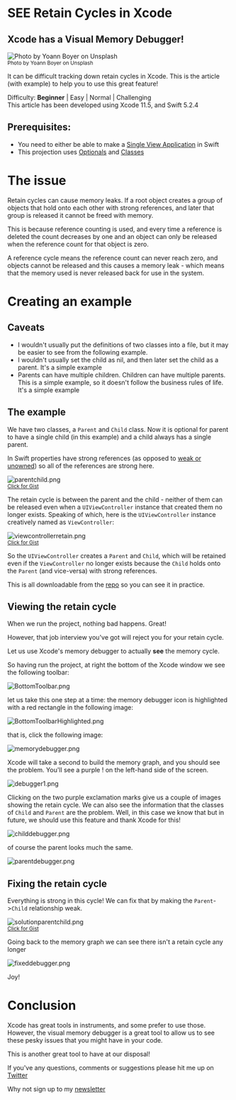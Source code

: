 # SEE Retain Cycles in Xcode
## Xcode has a Visual Memory Debugger!

![Photo by Yoann Boyer on Unsplash](Images/cover.jpg)<br/>
<sub>Photo by Yoann Boyer on Unsplash<sub>

It can be difficult tracking down retain cycles in Xcode. This is the article (with example) to help you to use this great feature!

Difficulty: **Beginner** | Easy | Normal | Challenging<br/>
This article has been developed using Xcode 11.5, and Swift 5.2.4

## Prerequisites: 
* You need to either be able to make a [Single View Application](https://medium.com/swlh/your-first-ios-application-using-xcode-9983cf6efb71) in Swift
* This projection uses [Optionals](https://medium.com/@stevenpcurtis.sc/simply-optionals-in-swift-or-not-ee63c3999e16) and [Classes](https://medium.com/@stevenpcurtis.sc/classes-in-swift-5b969441ce72)


# The issue
Retain cycles can cause memory leaks. If a root object creates a group of objects that hold onto each other with strong references, and later that group is released it cannot be freed with memory. 

This is because reference counting is used, and every time a reference is deleted the count decreases by one and an object can only be released when the reference count for that object is zero.

A reference cycle means the reference count can never reach zero, and objects cannot be released and this causes a memory leak - which means that the memory used is never released back for use in the system.

# Creating an example
## Caveats
* I wouldn't usually put the definitions of two classes into a file, but it may be easier to see from the following example.
* I wouldn't usually set the child as nil, and then later set the child as a parent. It's a simple example
* Parents can have multiple children. Children can have multiple parents. This is a simple example, so it doesn't follow the business rules of life. It's a simple example

## The example

We have two classes, a `Parent` and `Child` class. Now it is optional for parent to have a single child (in this example) and a child always has a single parent. 

In Swift properties have strong references (as opposed to [weak or unowned](https://medium.com/@stevenpcurtis.sc/swift-self-weak-or-unowned-7e2327974f36)) so all of the references are strong here.

![parentchild.png](Images/parentchild.png)<br>
<sub>[Click for Gist](https://gist.github.com/stevencurtis/193409c45d77f249212e08846a588d6e) <sub>

The retain cycle is between the parent and the child - neither of them can be released even when a `UIViewController` instance that created them no longer exists. Speaking of which, here is the `UIViewController` instance creatively named as `ViewController`:

![viewcontrollerretain.png](Images/viewcontrollerretain.png)<br>
<sub>[Click for Gist](https://gist.github.com/stevencurtis/f5c8830c06cb07e412f42d9b941ffdad) <sub>

So the `UIViewController` creates a `Parent` and `Child`, which will be retained even if the `ViewController` no longer exists because the `Child` holds onto the `Parent` (and vice-versa) with strong references. 

This is all downloadable from the [repo](https://github.com/stevencurtis/VisualMemoryDebugger) so you can see it in practice.

## Viewing the retain cycle
When we run the project, nothing bad happens. Great!

However, that job interview you've got will reject you for your retain cycle. 

Let us use Xcode's memory debugger to actually **see** the memory cycle.

So having run the project, at right the bottom of the Xcode window we see the following toolbar:

![BottomToolbar.png](Images/BottomToolbar.png)<br>

let us take this one step at a time: the memory debugger icon is highlighted with a red rectangle in the following image:

![BottomToolbarHighlighted.png](Images/BottomToolbarHighlighted.png)<br>

that is, click the following image:

![memorydebugger.png](Images/memorydebugger.png)<br>

Xcode will take a second to build the memory graph, and you should see the problem. You'll see a purple ! on the left-hand side of the screen. 

![debugger1.png](Images/debugger1.png)<br>

Clicking on the two purple exclamation marks give us a couple of images showing the retain cycle. We can also see the information that the classes of `Child` and `Parent` are the problem. Well, in this case we know that but in future, we should use this feature and thank Xcode for this!

![childdebugger.png](Images/childdebugger.png)<br>

of course the parent looks much the same.

![parentdebugger.png](Images/parentdebugger.png)<br>


## Fixing the retain cycle
Everything is strong in this cycle! We can fix that by making the `Parent`->`Child` relationship weak.


![solutionparentchild.png](Images/solutionparentchild.png)<br>
<sub>[Click for Gist](https://gist.github.com/stevencurtis/ca1691f15ea3f3862705cc2bae675725) <sub>

Going back to the memory graph we can see there isn't a retain cycle any longer

![fixeddebugger.png](Images/fixeddebugger.png)<br>

Joy!

# Conclusion
Xcode has great tools in instruments, and some prefer to use those. However, the visual memory debugger is a great tool to allow us to see these pesky issues that you might have in your code.

This is another great tool to have at our disposal!

If you've any questions, comments or suggestions please hit me up on [Twitter](https://twitter.com/stevenpcurtis) 

Why not sign up to my [newsletter](https://subscribe.to/swiftcodingblog/)
